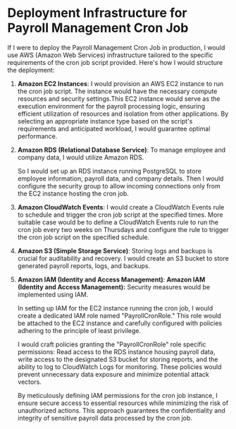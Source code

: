 # Deployment Infrastructure for Payroll Management Cron Job

If I were to deploy the Payroll Management Cron Job in production, I would use AWS (Amazon Web Services) infrastructure tailored to the specific requirements of the cron job script provided. Here's how I would structure the deployment:

1. **Amazon EC2 Instances**: I would provision an AWS EC2 instance to run the cron job script. The instance would have the necessary compute resources and security settings.This EC2 instance would serve as the execution environment for the payroll processing logic, ensuring efficient utilization of resources and isolation from other applications. By selecting an appropriate instance type based on the script's requirements and anticipated workload, I would guarantee optimal performance.

2. **Amazon RDS (Relational Database Service)**: To manage employee and company data, I would utilize Amazon RDS. 

    So I would set up an RDS instance running PostgreSQL to store employee information, payroll data, and company details. Then I would configure the security group to allow incoming connections only from the EC2 instance hosting the cron job.

3. **Amazon CloudWatch Events**: I would create a CloudWatch Events rule to schedule and trigger the cron job script at the specified times. More suitable case would be to define a CloudWatch Events rule to run the cron job every two weeks on Thursdays and configure the rule to trigger the cron job script on the specified schedule.

4. **Amazon S3 (Simple Storage Service)**: Storing logs and backups is crucial for auditability and recovery. I would create an S3 bucket to store generated payroll reports, logs, and backups.

5. **Amazon IAM (Identity and Access Management)**: **Amazon IAM (Identity and Access Management):** Security measures would be implemented using IAM.

    In setting up IAM for the EC2 instance running the cron job, I would create a dedicated IAM role named "PayrollCronRole." This role would be attached to the EC2 instance and carefully configured with policies adhering to the principle of least privilege. 

    I would craft policies granting the "PayrollCronRole" role specific permissions: Read access to the RDS instance housing payroll data, write access to the designated S3 bucket for storing reports, and the ability to log to CloudWatch Logs for monitoring. These policies would prevent unnecessary data exposure and minimize potential attack vectors.

    By meticulously defining IAM permissions for the cron job instance, I ensure secure access to essential resources while minimizing the risk of unauthorized actions. This approach guarantees the confidentiality and integrity of sensitive payroll data processed by the cron job.